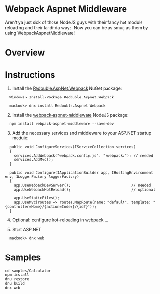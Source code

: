 # Webpack Aspnet Middleware

Aren't ya just sick of those NodeJS guys with their fancy hot module reloading and their la-di-da ways. 
Now you can be as smug as them by using WebpackAspnetMiddleware!

# Overview

# Instructions
1) Install the [Redouble.AspNet.Webpack](https://www.nuget.org/packages/Redouble.Aspnet.Webpack/) NuGet package:
```
  Windows> Install-Package Redouble.Aspnet.Webpack
```
```
  macbook> dnx install Redouble.Aspnet.Webpack
```

2) Install the [webpack-aspnet-middleware](https://www.npmjs.com/package/webpack-aspnet-middleware) NodeJS package:
```
  npm install webpack-aspnet-middleware --save-dev
```

3) Add the necessary services and middleware to your ASP.NET startup module:
```
  public void ConfigureServices(IServiceCollection services)
  {
    services.AddWebpack("webpack.config.js", "/webpack/"); // needed
    services.AddMvc();
  }

  public void Configure(IApplicationBuilder app, IHostingEnvironment env, ILoggerFactory loggerFactory)
  {
    app.UseWebpackDevServer();                            // needed
    app.UseWebpackHotReload();                            // optional

    app.UseStaticFiles();
    app.UseMvc(routes => routes.MapRoute(name: "default", template: "{controller=Home}/{action=Index}/{id?}"));
  }
```

4) Optional: configure hot-reloading in webpack
...

5) Start ASP.NET
```
  macbook> dnx web
```

# Samples

```
cd samples/Calculator
npm install
dnu restore
dnu build
dnx web
```
